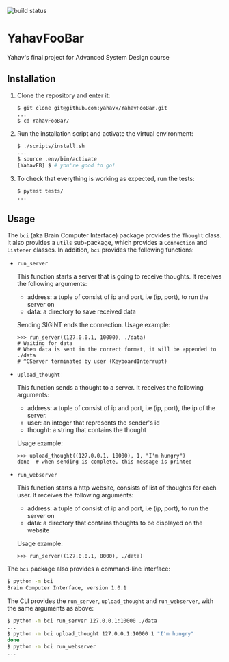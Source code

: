 ![build status](https://travis-ci.org/yahavx/YahavFooBar.svg?branch=master)


# YahavFooBar

Yahav's final project for Advanced System Design course

## Installation

1. Clone the repository and enter it:

    ```sh
    $ git clone git@github.com:yahavx/YahavFooBar.git
    ...
    $ cd YahavFooBar/
    ```

2. Run the installation script and activate the virtual environment:

    ```sh
    $ ./scripts/install.sh
    ...
    $ source .env/bin/activate
    [YahavFB] $ # you're good to go!
    ```

3. To check that everything is working as expected, run the tests:


    ```sh
    $ pytest tests/
    ...
    ```

## Usage

The `bci` (aka Brain Computer Interface) package provides the `Thought` class. 
It also provides a `utils` sub-package, which provides a `Connection` and `Listener` classes.
  In addition, `bci` provides the following functions:  


- `run_server`

    This function starts a server that is going to receive thoughts.
    It receives the following arguments:
    - address: a tuple of consist of ip and port, i.e (ip, port), to run the server on
    - data: a directory to save received data
    
    Sending SIGINT ends the connection. 
    Usage example:

    ```pycon
    >>> run_server((127.0.0.1, 10000), ./data)
    # Waiting for data
    # When data is sent in the correct format, it will be appended to ./data
    # ^CServer terminated by user (KeyboardInterrupt)
    ```

- `upload_thought`
    
    This function sends a thought to a server. It receives the following arguments:
    - address: a tuple of consist of ip and port, i.e (ip, port), the ip of the server.
    - user: an integer that represents the sender's id
    - thought: a string that contains the thought
    
    Usage example:

    ```pycon
    >>> upload_thought((127.0.0.1, 10000), 1, "I'm hungry")
    done  # when sending is complete, this message is printed 
    ```
  
- `run_webserver`

    This function starts a http website, consists of list of thoughts for each user.
    It receives the following arguments:
    - address: a tuple of consist of ip and port, i.e (ip, port), to run the server on
    - data: a directory that contains thoughts to be displayed on the website
    
    Usage example:
    ```pycon
    >>> run_server((127.0.0.1, 8000), ./data)
    ```

The `bci` package also provides a command-line interface:

```sh
$ python -m bci
Brain Computer Interface, version 1.0.1
```

The CLI provides the `run_server`, `upload_thought` and `run_webserver`, with the same arguments as above:

```sh
$ python -m bci run_server 127.0.0.1:10000 ./data 
...
$ python -m bci upload_thought 127.0.0.1:10000 1 "I'm hungry"
done
$ python -m bci run_webserver
...
```